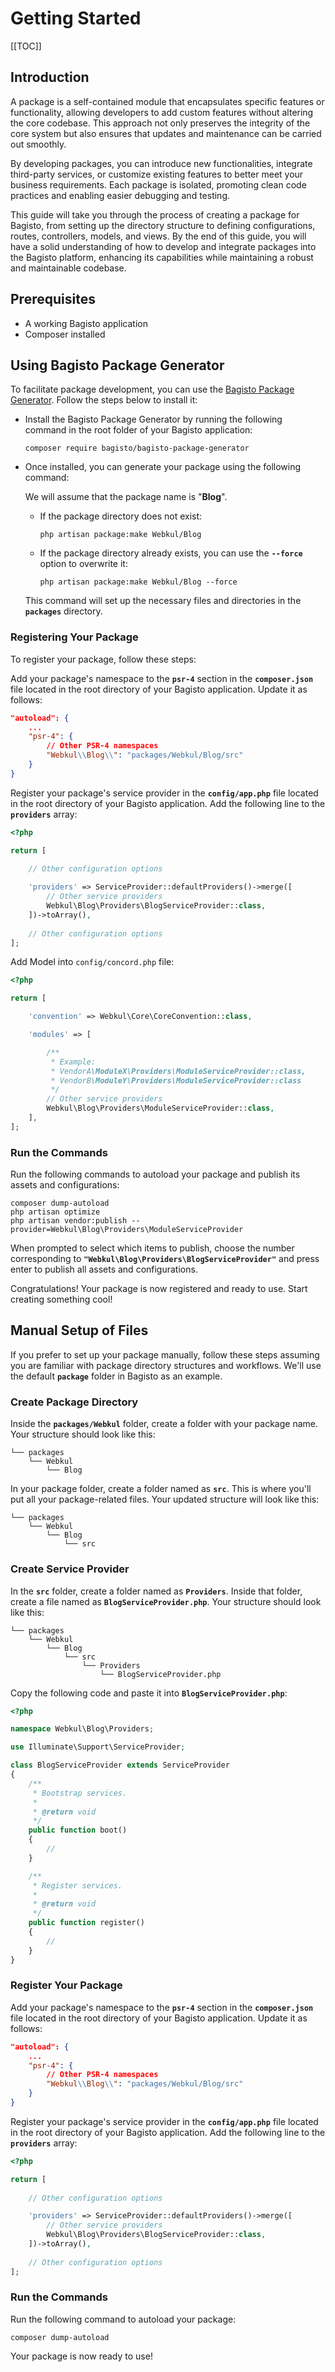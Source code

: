 # Getting Started

[[TOC]]

## Introduction 

A package is a self-contained module that encapsulates specific features or functionality, allowing developers to add custom features without altering the core codebase. This approach not only preserves the integrity of the core system but also ensures that updates and maintenance can be carried out smoothly.

By developing packages, you can introduce new functionalities, integrate third-party services, or customize existing features to better meet your business requirements. Each package is isolated, promoting clean code practices and enabling easier debugging and testing.

This guide will take you through the process of creating a package for Bagisto, from setting up the directory structure to defining configurations, routes, controllers, models, and views. By the end of this guide, you will have a solid understanding of how to develop and integrate packages into the Bagisto platform, enhancing its capabilities while maintaining a robust and maintainable codebase.

## Prerequisites

- A working Bagisto application
- Composer installed

## Using Bagisto Package Generator

To facilitate package development, you can use the [Bagisto Package Generator](https://github.com/bagisto/bagisto-package-generator). Follow the steps below to install it:

- Install the Bagisto Package Generator by running the following command in the root folder of your Bagisto application:

   ```shell
   composer require bagisto/bagisto-package-generator
   ```

- Once installed, you can generate your package using the following command:

    We will assume that the package name is "**Blog**".

   - If the package directory does not exist:

     ```shell
     php artisan package:make Webkul/Blog
     ```

   - If the package directory already exists, you can use the **`--force`** option to overwrite it:

     ```shell
     php artisan package:make Webkul/Blog --force
     ```

   This command will set up the necessary files and directories in the **`packages`** directory.

### Registering Your Package

To register your package, follow these steps:

Add your package's namespace to the **`psr-4`** section in the **`composer.json`** file located in the root directory of your Bagisto application. Update it as follows:

   ```json
   "autoload": {
       ...
       "psr-4": {
           // Other PSR-4 namespaces
           "Webkul\\Blog\\": "packages/Webkul/Blog/src"
       }
   }
   ```

Register your package's service provider in the **`config/app.php`** file located in the root directory of your Bagisto application. Add the following line to the **`providers`** array:

```php
<?php

return [
    
    // Other configuration options

    'providers' => ServiceProvider::defaultProviders()->merge([
        // Other service providers
        Webkul\Blog\Providers\BlogServiceProvider::class,
    ])->toArray(),
    
    // Other configuration options
];
```

Add Model into `config/concord.php` file:
```php
<?php

return [

    'convention' => Webkul\Core\CoreConvention::class,

    'modules' => [

        /**
         * Example:
         * VendorA\ModuleX\Providers\ModuleServiceProvider::class,
         * VendorB\ModuleY\Providers\ModuleServiceProvider::class
         */
        // Other service providers
        Webkul\Blog\Providers\ModuleServiceProvider::class,
    ],
];
```

### Run the Commands 

Run the following commands to autoload your package and publish its assets and configurations:

   ```shell
   composer dump-autoload
   php artisan optimize
   php artisan vendor:publish --provider=Webkul\Blog\Providers\ModuleServiceProvider
   ```

   When prompted to select which items to publish, choose the number corresponding to **`"Webkul\Blog\Providers\BlogServiceProvider"`** and press enter to publish all assets and configurations.

Congratulations! Your package is now registered and ready to use. Start creating something cool!

## Manual Setup of Files

If you prefer to set up your package manually, follow these steps assuming you are familiar with package directory structures and workflows. We'll use the default **`package`** folder in Bagisto as an example.

### Create Package Directory

Inside the **`packages/Webkul`** folder, create a folder with your package name. Your structure should look like this:

   ```
   └── packages
       └── Webkul
           └── Blog
   ```

In your package folder, create a folder named as **`src`**. This is where you'll put all your package-related files. Your updated structure will look like this:

   ```
   └── packages
       └── Webkul
           └── Blog
               └── src
   ```

### Create Service Provider

In the **`src`** folder, create a folder named as **`Providers`**. Inside that folder, create a file named as **`BlogServiceProvider.php`**. Your structure should look like this:

   ```
   └── packages
       └── Webkul
           └── Blog
               └── src
                   └── Providers
                       └── BlogServiceProvider.php
   ```

Copy the following code and paste it into **`BlogServiceProvider.php`**:

   ```php
   <?php

   namespace Webkul\Blog\Providers;

   use Illuminate\Support\ServiceProvider;

   class BlogServiceProvider extends ServiceProvider
   {
       /**
        * Bootstrap services.
        *
        * @return void
        */
       public function boot()
       {
           //
       }

       /**
        * Register services.
        *
        * @return void
        */
       public function register()
       {
           //
       }
   }
   ```

### Register Your Package

Add your package's namespace to the **`psr-4`** section in the **`composer.json`** file located in the root directory of your Bagisto application. Update it as follows:

   ```json
   "autoload": {
       ...
       "psr-4": {
           // Other PSR-4 namespaces
           "Webkul\\Blog\\": "packages/Webkul/Blog/src"
       }
   }
   ```

Register your package's service provider in the **`config/app.php`** file located in the root directory of your Bagisto application. Add the following line to the **`providers`** array:

```php
<?php

return [
    
    // Other configuration options

    'providers' => ServiceProvider::defaultProviders()->merge([
        // Other service providers
        Webkul\Blog\Providers\BlogServiceProvider::class,
    ])->toArray(),
    
    // Other configuration options
];
```

### Run the Commands 

Run the following command to autoload your package:

   ```shell
   composer dump-autoload
   ```

   Your package is now ready to use!
